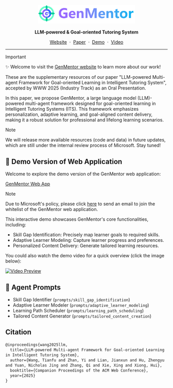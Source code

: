 <div align="center">
  <p align="center">
    <img src="resources/logo.png" alt="GenMentor Logo" width="300"/>
  </p>
  <p><b>LLM-powered & Goal-oriented Tutoring System</b></p>

  <p>
    <a href="https://www.tianfuwang.tech/gen-mentor">Website</a> &nbsp;·&nbsp;
    <a href="https://arxiv.org/pdf/2501.15749">Paper</a> &nbsp;·&nbsp;
    <a href="https://gen-mentor.streamlit.app/">Demo</a> &nbsp;·&nbsp;
    <a href="https://youtu.be/vTdtGZop-Zc">Video</a>
  </p>
</div>

---

> [!IMPORTANT]  
> :sparkles: Welcome to visit the [GenMentor website](https://www.tianfuwang.tech/gen-mentor) to learn more about our work!

These are the supplementary resources of our paper "LLM-powered Multi-agent Framework for Goal-oriented Learning in Intelligent Tutoring System", accepted by WWW 2025 (Industry Track) as an Oral Presentation.

In this paper, we propose GenMentor, a large language model (LLM)-powered multi-agent framework designed for goal-oriented learning in Intelligent Tutoring Systems (ITS). This framework emphasizes personalization, adaptive learning, and goal-aligned content delivery, making it a robust solution for professional and lifelong learning scenarios.

> [!NOTE]  
> We will release more available resources (code and data) in future updates, which are still under the internal review process of Microsoft. Stay tuned!

## 🚀 Demo Version of Web Application

Welcome to explore the demo version of the GenMentor web application:

[GenMentor Web App](https://gen-mentor.streamlit.app/)

> [!Note]
> Due to Microsoft's policy, please click [here](mailto:tianfuwang.cs@gmail.com) to send an email to join the whitelist of the GenMentor web application.

This interactive demo showcases GenMentor's core functionalities, including:

- Skill Gap Identification: Precisely map learner goals to required skills.
- Adaptive Learner Modeling: Capture learner progress and preferences.
- Personalized Content Delivery: Generate tailored learning resources.

You could also watch the demo video for a quick overview (click the image below):

[![Video Preview](https://img.youtube.com/vi/vTdtGZop-Zc/0.jpg)](https://youtu.be/vTdtGZop-Zc)

## 🤖 Agent Prompts

- Skill Gap Identifier (`prompts/skill_gap_identification`)
- Adaptive Learner Modeler (`prompts/adaptive_learner_modeling`)
- Learning Path Scheduler (`prompts/learning_path_scheduling`)
- Tailored Content Generator (`prompts/tailored_content_creation`)

## Citation

```
@inproceedings{wang2025llm,
  title={LLM-powered Multi-agent Framework for Goal-oriented Learning in Intelligent Tutoring System},
  author={Wang, Tianfu and Zhan, Yi and Lian, Jianxun and Hu, Zhengyu and Yuan, Nicholas Jing and Zhang, Qi and Xie, Xing and Xiong, Hui},
  booktitle={Companion Proceedings of the ACM Web Conference},
  year={2025}
}
```
